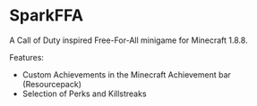 # SparkFFA


A Call of Duty inspired Free-For-All minigame for Minecraft 1.8.8.

Features:
- Custom Achievements in the Minecraft Achievement bar (Resourcepack)
- Selection of Perks and Killstreaks
